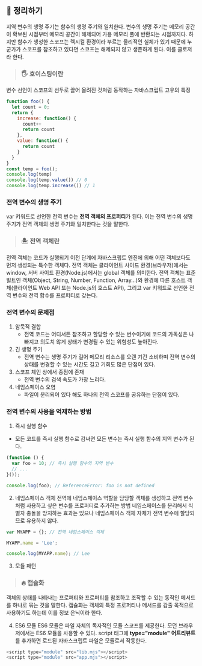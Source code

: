 ## 📙 정리하기
지역 변수의 생명 주기는 함수의 생명 주기와 일치한다.
변수의 생명 주기는 메모리 공간이 확보된 시점부터 메모리 공간이 해제되어 가용 메모리 풀에 반환되는 시점까지다.
하지만 함수가 생성한 스코프는 렉시컬 환경이라 부르는 물리적인 실체가 있기 때문에 누군가가 스코프를 참조하고 있다면 스코프는 해제되지 않고 생존하게 된다. 이를 클로저라 한다.

> ### 🖐️ 호이스팅이란
변수 선언이 스코프의 선두로 끌어 올려진 것처럼 동작하는 자바스크립트 고유의 특징

```javascript
function foo() {
  let count = 0;
  return {
    increase: function() {
      count++
      return count
    },
    value: function() {
      return count 
    }
  }
}
const temp = foo();
console.log(temp)
console.log(temp.value()) // 0
console.log(temp.increase()) // 1
```

### 전역 변수의 생명 주기
var 키워드로 선언한 전역 변수는 **전역 객체의 프로퍼티**가 된다. 이는 전역 변수의 생명 주기가 전역 객체의 생명 주기와 일치한다는 것을 말한다.

> ### 🏝️ 전역 객체란
전역 객체는 코드가 실행되기 이전 단계에 자바스크립트 엔진에 의해 어떤 객체보다도 먼저 생성되는 특수한 객체다. 전역 객체는 클라이언트 사이드 환경(브라우저)에서는 window, 서버 사이드 환경(Node.js)에서는 global 객체를 의미한다.
전역 객체는 표준 빌트인 객체(Object, String, Number, Function, Array...)와 환경에 따른 호스트 객체(클라이언트 Web API 또는 Node.js의 호스트 API), 그리고 var 키워드로 선언한 전역 변수와 전역 함수를 프로퍼티로 갖는다.

### 전역 변수의 문제점
1. 암묵적 결합
	- 전역 코드는 어디서든 참조하고 할당할 수 있는 변수이기에 코드의 가독성은 나빠지고 의도치 않게 상태가 변경될 수 있는 위험성도 높아진다.
2. 긴 생명 주기
	- 전역 변수는 생명 주기가 길어 메모리 리소스를 오랜 기간 소비하며 전역 변수의 상태를 변경할 수 있는 시간도 길고 기회도 많은 단점이 있다.
3. 스코프 체인 상에서 종점에 존재
	- 전역 변수의 검색 속도가 가장 느리다.
4. 네임스페이스 오염
	- 파일이 분리되어 있다 해도 하나의 전역 스코프를 공유하는 단점이 있다.
    
### 전역 변수의 사용을 억제하는 방법
1. 즉시 실행 함수
- 모든 코드를 즉시 실행 함수로 감싸면 모든 변수는 즉시 실행 함수의 지역 변수가 된다.
```javascript
(function () {
  var foo = 10; // 즉시 실행 함수의 지역 변수
  // ...
}());

console.log(foo); // ReferenceError: foo is not defined
```

2. 네임스페이스 객체
전역에 네임스페이스 역할을 담당할 객체를 생성하고 전역 변수처럼 사용하고 싶은 변수를 프로퍼티로 추가하는 방법
네임스페이스를 분리해서 식별자 충돌을 방지하는 효과는 있으나 네임스페이스 객체 자체가 전역 변수에 할당되므로 유용하지 않다.
```javascript
var MYAPP = {}; // 전역 네임스페이스 객체

MYAPP.name = 'Lee';

console.log(MYAPP.name); // Lee
```

3. 모듈 패턴
> ### 🔥 캡슐화
객체의 상태를 나타내는 프로퍼티와 프로퍼티를 참조하고 조작할 수 있는 동작인 메서드를 하나로 묶는 것을 말한다. 캡슐화는  객체의 특정 프로퍼티나 메서드를 감출 목적으로 사용하기도 하는데 이를 정보 은닉이라 한다.

4. ES6 모듈
ES6 모듈은 파일 자체의 독자적인 모듈 스코프를 제공한다.
모던 브라우저에서는 ES6 모듈을 사용할 수 있다. script 태그에 **type="module" 어트리뷰트**를 추가하면 로드된 자바스크립트 파일은 모듈로서 작동한다.
```javascript
<script type="module" src="lib.mjs"></script>
<script type="module" src="app.mjs"></script>
```